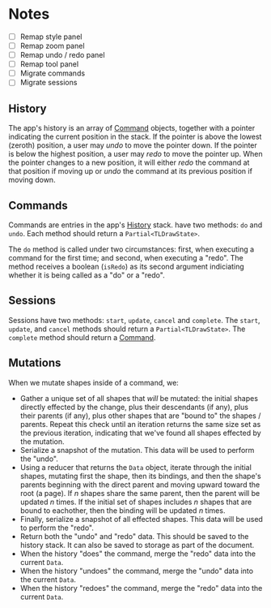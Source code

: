 # Notes

- [ ] Remap style panel
- [ ] Remap zoom panel
- [ ] Remap undo / redo panel
- [ ] Remap tool panel
- [ ] Migrate commands
- [ ] Migrate sessions

## History

The app's history is an array of [Command](#command) objects, together with a pointer indicating the current position in the stack. If the pointer is above the lowest (zeroth) position, a user may _undo_ to move the pointer down. If the pointer is below the highest position, a user may _redo_ to move the pointer up. When the pointer changes to a new position, it will either _redo_ the command at that position if moving up or _undo_ the command at its previous position if moving down.

## Commands

Commands are entries in the app's [History](#history) stack. have two methods: `do` and `undo`. Each method should return a `Partial<TLDrawState>`.

The `do` method is called under two circumstances: first, when executing a command for the first time; and second, when executing a "redo". The method receives a boolean (`isRedo`) as its second argument indiciating whether it is being called as a "do" or a "redo".

## Sessions

Sessions have two methods: `start`, `update`, `cancel` and `complete`. The `start`, `update`, and `cancel` methods should return a `Partial<TLDrawState>`. The `complete` method should return a [Command](#commands).

## Mutations

When we mutate shapes inside of a command, we:

- Gather a unique set of all shapes that _will_ be mutated: the initial shapes directly effected by the change, plus their descendants (if any), plus their parents (if any), plus other shapes that are "bound to" the shapes / parents. Repeat this check until an iteration returns the same size set as the previous iteration, indicating that we've found all shapes effected by the mutation.
- Serialize a snapshot of the mutation. This data will be used to perform the "undo".
- Using a reducer that returns the `Data` object, iterate through the initial shapes, mutating first the shape, then its bindings, and then the shape's parents beginning with the direct parent and moving upward toward the root (a page). If _n_ shapes share the same parent, then the parent will be updated _n_ times. If the initial set of shapes includes _n_ shapes that are bound to eachother, then the binding will be updated _n_ times.
- Finally, serialize a snapshot of all effected shapes. This data will be used to perform the "redo".
- Return both the "undo" and "redo" data. This should be saved to the history stack. It can also be saved to storage as part of the document.
- When the history "does" the command, merge the "redo" data into the current `Data`.
- When the history "undoes" the command, merge the "undo" data into the current `Data`.
- When the history "redoes" the command, merge the "redo" data into the current `Data`.
